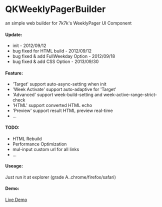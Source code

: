 QKWeeklyPagerBuilder
====================

an simple web builder for 7k7k's WeeklyPager UI Component

#### Update:
+ init - 2012/09/12
+ bug fixed for HTML build - 2012/09/12
+ bug fixed & add FullWeekday Option - 2012/09/18
+ bug fixed & add CSS Option - 2013/09/30

#### Feature:
+ 'Target' support auto-async-setting when init
+ 'Week Activate' support auto-adaptive for 'Target'
+ 'Advanced' support week-build-setting and week-active-range-strict-check 
+ 'HTML' support converted HTML echo
+ 'Preview' support result HTML preview real-time
+ ...

#### TODO:
+ HTML Rebuild
+ Performance Optimization
+ mul-input custom url for all links
+ ...

#### Useage:
  
  Just run it at explorer (grade A..chrome/firefox/safari)

#### Demo:

  [Live Demo](http://zfkun.github.io/js/demo/QKWeeklyPagerBuilder/)
